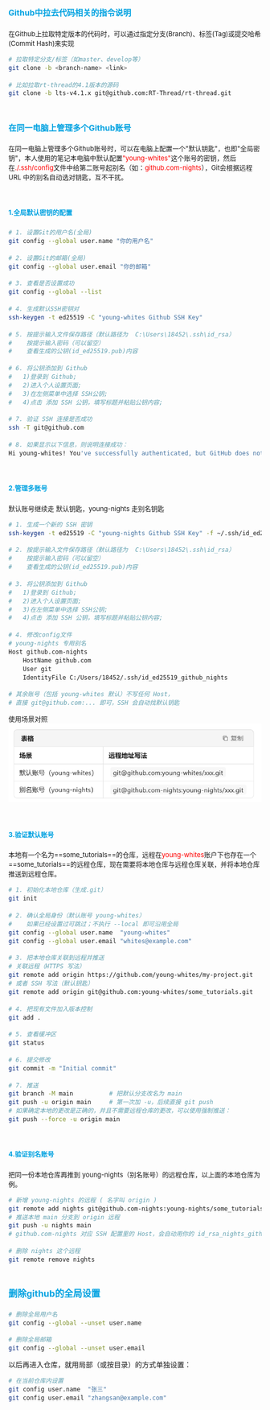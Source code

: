 <style>
.red {
  color: #ff0000;
}
.blue {
  color:rgb(0, 162, 225);
}
.mazarine {
  color:rgb(17, 0, 255);
}
</style>




# <span class="blue"><font size=3>Github中拉去代码相关的指令说明</font></span>
<font size=2>在Github上拉取特定版本的代码时，可以通过指定分支(Branch)、标签(Tag)或提交哈希(Commit Hash)来实现</font>

```bash
# 拉取特定分支/标签（如master、develop等）
git clone -b <branch-name> <link>

# 比如拉取rt-thread的4.1版本的源码
git clone -b lts-v4.1.x git@github.com:RT-Thread/rt-thread.git
```


# <span class="blue"><font size=3>在同一电脑上管理多个Github账号</font></span>
<font size=2>在同一电脑上管理多个Github账号时，可以在电脑上配置一个"默认钥匙"，也即"全局密钥"，本人使用的笔记本电脑中默认配置<span class="red">"young-whites"</span>这个账号的密钥，然后在<span class="red">./.ssh/config</span>文件中给第二账号起别名（如：<span class="red">github.com-nights</span>），Git会根据远程 URL 中的别名自动选对钥匙，互不干扰。</font>


# <span class="blue"><font size=2>1.全局默认密钥的配置</font></span>

```bash
# 1. 设置Git的用户名(全局)
git config --global user.name "你的用户名"

# 2. 设置Git的邮箱(全局)
git config --global user.email "你的邮箱"

# 3. 查看是否设置成功
git config --global --list

# 4. 生成默认SSH密钥对
ssh-keygen -t ed25519 -C "young-whites Github SSH Key"

# 5. 按提示输入文件保存路径（默认路径为  C:\Users\18452\.ssh\id_rsa）
#    按提示输入密码（可以留空）
#    查看生成的公钥(id_ed25519.pub)内容

# 6. 将公钥添加到 Github
#	1)登录到 Github;
#	2)进入个人设置页面;
#	3)在左侧菜单中选择 SSH公钥;
#	4)点击 添加 SSH 公钥，填写标题并粘贴公钥内容;

# 7. 验证 SSH 连接是否成功
ssh -T git@github.com
				
# 8. 如果显示以下信息，则说明连接成功：
Hi young-whites! You've successfully authenticated, but GitHub does not provide shell access.

```

# <span class="blue"><font size=2>2.管理多账号</font></span>

<font size=2>默认账号继续走 默认钥匙，young-nights 走别名钥匙</font>

```bash
# 1. 生成一个新的 SSH 密钥
ssh-keygen -t ed25519 -C "young-nights Github SSH Key" -f ~/.ssh/id_ed25519_github_nights

# 2. 按提示输入文件保存路径（默认路径为  C:\Users\18452\.ssh\id_rsa）
#    按提示输入密码（可以留空）
#    查看生成的公钥(id_ed25519.pub)内容

# 3. 将公钥添加到 Github
#	1)登录到 Github;
#	2)进入个人设置页面;
#	3)在左侧菜单中选择 SSH公钥;
#	4)点击 添加 SSH 公钥，填写标题并粘贴公钥内容;

# 4. 修改config文件
# young-nights 专用别名
Host github.com-nights
    HostName github.com
    User git
    IdentityFile C:/Users/18452/.ssh/id_ed25519_github_nights

# 其余账号（包括 young-whites 默认）不写任何 Host，
# 直接 git@github.com:... 即可，SSH 会自动找默认钥匙

```
<font size=2>使用场景对照</font>
![使用场景对照](./images/Github_images_1.png)

# <span class="blue"><font size=2>3.验证默认账号</font></span>

<font size=2>本地有一个名为==some_tutorials==的仓库，远程在<span class="red">young-whites</span>账户下也存在一个==some_tutorials==的远程仓库，现在需要将本地仓库与远程仓库关联，并将本地仓库推送到远程仓库。</font>

```bash
# 1. 初始化本地仓库（生成.git）
git init

# 2. 确认全局身份（默认账号 young-whites）
#    如果已经设置过可跳过；不执行 --local 即可沿用全局
git config --global user.name  "young-whites"
git config --global user.email "whites@example.com"

# 3. 把本地仓库关联到远程并推送
# 关联远程（HTTPS 写法）
git remote add origin https://github.com/young-whites/my-project.git
# 或者 SSH 写法（默认钥匙）
git remote add origin git@github.com:young-whites/some_tutorials.git

# 4. 把现有文件加入版本控制
git add .

# 5. 查看缓冲区
git status

# 6. 提交修改
git commit -m "Initial commit"

# 7. 推送
git branch -M main          # 把默认分支改名为 main
git push -u origin main     # 第一次加 -u，后续直接 git push
# 如果确定本地的更改是正确的，并且不需要远程仓库的更改，可以使用强制推送：
git push --force -u origin main

```

# <span class="blue"><font size=2>4.验证别名账号</font></span>
<font size=2>把同一份本地仓库再推到 young-nights（别名账号）的远程仓库，以上面的本地仓库为例。</font>

```bash
# 新增 young-nights 的远程 ( 名字叫 origin )
git remote add nights git@github.com-nights:young-nights/some_tutorials.git
# 推送本地 main 分支到 origin 远程
git push -u nights main
# github.com-nights 对应 SSH 配置里的 Host，会自动用你的 id_rsa_nights_github 私钥。

# 删除 nights 这个远程
git remote remove nights
```






# <span class="blue"><font size=4>删除github的全局设置</font></span>

```bash
# 删除全局用户名
git config --global --unset user.name

# 删除全局邮箱
git config --global --unset user.email
```

以后再进入仓库，就用局部（或按目录）的方式单独设置：
```bash
# 在当前仓库内设置
git config user.name  "张三"
git config user.email "zhangsan@example.com"

```


